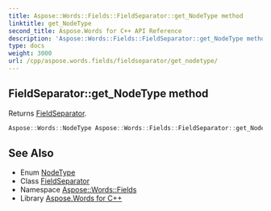 ```yaml
---
title: Aspose::Words::Fields::FieldSeparator::get_NodeType method
linktitle: get_NodeType
second_title: Aspose.Words for C++ API Reference
description: 'Aspose::Words::Fields::FieldSeparator::get_NodeType method. Returns FieldSeparator in C++.'
type: docs
weight: 3000
url: /cpp/aspose.words.fields/fieldseparator/get_nodetype/
---
```

## FieldSeparator::get_NodeType method


Returns [FieldSeparator](../../../aspose.words/nodetype/).

```cpp
Aspose::Words::NodeType Aspose::Words::Fields::FieldSeparator::get_NodeType() const override
```

## See Also

* Enum [NodeType](../../../aspose.words/nodetype/)
* Class [FieldSeparator](../)
* Namespace [Aspose::Words::Fields](../../)
* Library [Aspose.Words for C++](../../../)
